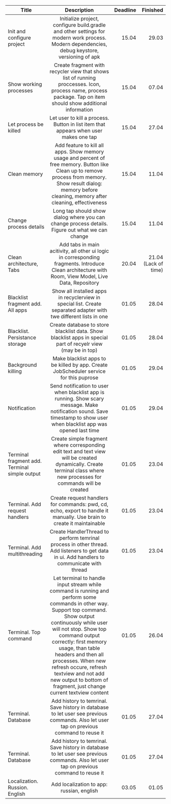 | Title           |      Description      |  Deadline | Finished |
|----------------------|:---------------------:|-------:|------:|
| Init and configure project |  Initialize project, configure build.gradle and other settings for modern work process. Modern dependencies, debug keystore, versioning of apk | 15.04 | 29.03 |
| Show working processes |  Create fragment with recycler view that shows list of running proccesses. Icon, process name, process package. Tap on item should show additional information | 15.04 | 07.04 |
| Let process be killed |  Let user to kill a process. Button in list item that appears when user makes one tap | 15.04 | 27.04 |
| Clean memory |  Add feature to kill all apps. Show memory usage and percent of free memory. Button like Clean up to remove process from memory. Show result dialog: memory before cleaning, memory after cleaning, effectiveness | 15.04 | 11.04 |
| Change process details |  Long tap should show dialog where you can change process details. Figure out what we can change | 15.04 | 11.04 |
| Clean architecture, Tabs | Add tabs in main acitivity, all other ui logic in corresponding fragments. Introduce Clean architecture with Room, View Model, Live Data, Repository | 20.04 | 21.04 (Lack of time) |
| Blacklist fragment add. All apps | Show all installed apps in recyclerview in special list. Create separated adapter with twe different lists in one  | 01.05 | 28.04 |
| Blacklist. Persistance storage | Create database to store blacklist data. Show blacklist apps in special part of recyelr view (may be in top)  | 01.05 | 28.04 |
| Background killing |  Make blacklist apps to be killed by app. Create JobScheduler service for this puprose | 01.05 | 29.04 |
| Notification |  Send notification to user when blacklist app is running. Show scary message. Make notification sound. Save timestamp to show user when blacklist app was opened last time | 01.05 | 29.04 |
| Terminal fragment add. Terminal simple output | Create simple fragment where corresponding edit text and text view will be created dynamically. Create terminal class where new processes for commands will be created | 01.05 | 23.04 |
| Terminal. Add request handlers | Create request handlers for commands: pwd, cd, echo, export to handle it manually. Use brain to create it maintainable | 01.05 | 23.04 |
| Terminal. Add multithreading | Create HandlerThread to perform temrinal process in other thread. Add listeners to get data in ui. Add handlers to communicate with thread | 01.05 | 23.04 |
| Terminal. Top command | Let terminal to handle input stream while command is running and perform some commands in other way. Support top command. Show output continuously while user will not stop. Show top command output correctly: first memory usage, than table headers and then all processes. When new refresh occure, refresh textview and not add new output to bottom of fragment, just change current textview content | 01.05 | 26.04 |
| Terminal. Database | Add history to temrinal. Save history in database to let user see previous commands. Also let user tap on previous command to reuse it | 01.05 | 27.04 |
| Terminal. Database | Add history to temrinal. Save history in database to let user see previous commands. Also let user tap on previous command to reuse it | 01.05 | 27.04 |
| Localization. Russion. English | Add localization to app: russian, english |  03.05 | 01.05 |
